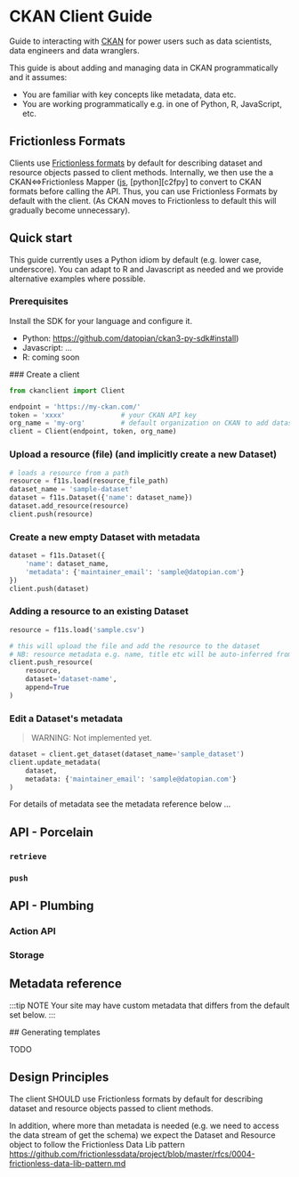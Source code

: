 # CKAN Client Guide

Guide to interacting with [CKAN](/ckan) for power users such as data scientists, data engineers and data wranglers.

This guide is about adding and managing data in CKAN programmatically and it assumes:

* You are familiar with key concepts like metadata, data etc.
* You are working programmatically e.g. in one of Python, R, JavaScript, etc.

## Frictionless Formats

Clients use [Frictionless formats][f11s] by default for describing dataset and resource objects passed to client methods. Internally, we then use the a CKAN<=>Frictionless Mapper ([js][c2f], [python][c2fpy] to convert to CKAN formats before calling the API. Thus, you can use Frictionless Formats by default with the client. (As CKAN moves to Frictionless to default this will gradually become unnecessary).

[f11s]: https://specs.frictionlessdata.io/
[c2f]: https://github.com/datopian/frictionless-ckan-mapper-js

## Quick start

This guide currently uses a Python idiom by default (e.g. lower case, underscore). You can adapt to R and Javascript as needed and we provide alternative examples where possible.

### Prerequisites

Install the SDK for your language and configure it.

* Python: https://github.com/datopian/ckan3-py-sdk#install) 
* Javascript: ...
* R: coming soon

### Create a client

```python
from ckanclient import Client

endpoint = 'https://my-ckan.com/'
token = 'xxxx'              # your CKAN API key
org_name = 'my-org'         # default organization on CKAN to add datasets to
client = Client(endpoint, token, org_name)
```

### Upload a resource (file) (and implicitly create a new Dataset)

```python
# loads a resource from a path
resource = f11s.load(resource_file_path)
dataset_name = 'sample-dataset'
dataset = f11s.Dataset({'name': dataset_name})
dataset.add_resource(resource)
client.push(resource)
```

### Create a new empty Dataset with metadata

```python
dataset = f11s.Dataset({
    'name': dataset_name,
    'metadata': {'maintainer_email': 'sample@datopian.com'}
})
client.push(dataset)
```

### Adding a resource to an existing Dataset

```python
resource = f11s.load('sample.csv')

# this will upload the file and add the resource to the dataset
# NB: resource metadata e.g. name, title etc will be auto-inferred from the file
client.push_resource(
    resource,
    dataset='dataset-name',
    append=True
)
```

### Edit a Dataset's metadata

> WARNING: Not implemented yet.

```python
dataset = client.get_dataset(dataset_name='sample_dataset')
client.update_metadata(
    dataset,
    metadata: {'maintainer_email': 'sample@datopian.com'}
)
```

For details of metadata see the metadata reference below ...

## API - Porcelain

### `retrieve`

### `push`

## API - Plumbing

### Action API

### Storage


## Metadata reference

:::tip NOTE
Your site may have custom metadata that differs from the default set below.
:::

## Generating templates

TODO

## Design Principles

The client SHOULD use Frictionless formats by default for describing dataset and resource objects passed to client methods.

In addition, where more than metadata is needed (e.g. we need to access the data stream of get the schema) we expect the Dataset and Resource object to follow the Frictionless Data Lib pattern https://github.com/frictionlessdata/project/blob/master/rfcs/0004-frictionless-data-lib-pattern.md
